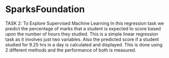 # SparksFoundation
TASK 2: To Explore Supervised Machine Learning
In this regression task we predict the percentage of marks that a student is expected to score based upon the number of hours they studied. 
This is a simple linear regression task as it involves just two variables. Also the predicted score if a student studied for 9.25 hrs in a
day is calculated and displayed.
This is done using 2 different methods and the performance of both is measured.

